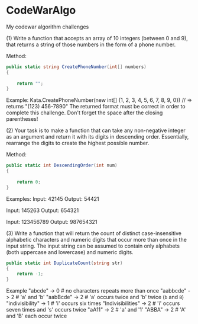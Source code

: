 # CodeWarAlgo
My codewar algorithm challenges

(1) Write a function that accepts an array of 10 integers (between 0 and 9), that returns a string of those numbers in the form of a phone number.

Method:
```cs
public static string CreatePhoneNumber(int[] numbers)
{
            
    return "";
}
```

Example:
Kata.CreatePhoneNumber(new int[] {1, 2, 3, 4, 5, 6, 7, 8, 9, 0}) // => returns "(123) 456-7890"
The returned format must be correct in order to complete this challenge.
Don't forget the space after the closing parentheses!

(2) Your task is to make a function that can take any non-negative integer as an argument and return it with its digits in descending order. Essentially, rearrange the digits to create the highest possible number.

Method:
```cs
public static int DescendingOrder(int num)
{
            
    return 0;
}
```
Examples:
Input: 42145 Output: 54421

Input: 145263 Output: 654321

Input: 123456789 Output: 987654321

(3) Write a function that will return the count of distinct case-insensitive alphabetic characters and numeric digits that occur more than once in the input string. The input string can be assumed to contain only alphabets (both uppercase and lowercase) and numeric digits.

```cs
public static int DuplicateCount(string str)
{
    return -1;
}
```
Example
"abcde" -> 0 # no characters repeats more than once
"aabbcde" -> 2 # 'a' and 'b'
"aabBcde" -> 2 # 'a' occurs twice and 'b' twice (`b` and `B`)
"indivisibility" -> 1 # 'i' occurs six times
"Indivisibilities" -> 2 # 'i' occurs seven times and 's' occurs twice
"aA11" -> 2 # 'a' and '1'
"ABBA" -> 2 # 'A' and 'B' each occur twice
